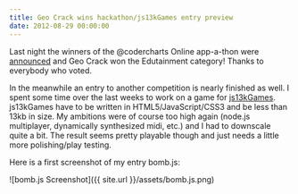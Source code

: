 ```yaml
---
title: Geo Crack wins hackathon/js13kGames entry preview
date: 2012-08-29 00:00:00
---
```

Last night the winners of the @codercharts Online app-a-thon were [announced](http://codercharts.com/blog/windows-8-online-app-a-thon-we-have-winners) and Geo Crack won the Edutainment category! Thanks to everybody who voted.

In the meanwhile an entry to another competition is nearly finished as well. I spent some time over the last weeks to work on a game for [js13kGames](http://js13kgames.com/). js13kGames have to be written in HTML5/JavaScript/CSS3 and be less than 13kb in size. My ambitions were of course too high again (node.js multiplayer, dynamically synthesized midi, etc.) and I had to downscale quite a bit. The result seems pretty playable though and just needs a little more polishing/play testing.

Here is a first screenshot of my entry bomb.js:

![bomb.js Screenshot]({{ site.url }}/assets/bomb.js.png)
